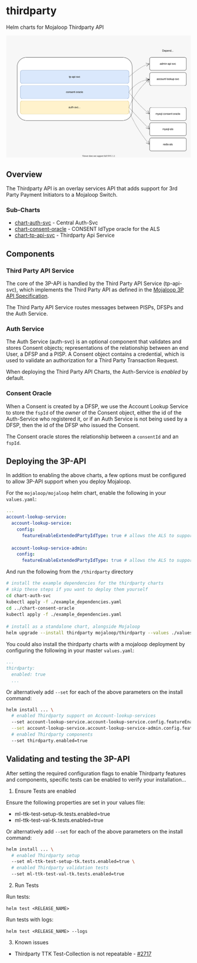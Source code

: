 # thirdparty

Helm charts for Mojaloop Thirdparty API

![](./overview.svg)

## Overview

The Thirdparty API is an overlay services API that adds support for 3rd Party Payment Initiators to a Mojaloop Switch.

### Sub-Charts
- [chart-auth-svc](./chart-auth-svc) - Central Auth-Svc
- [chart-consent-oracle](./chart-consent-oracle) - CONSENT IdType oracle for the ALS
- [chart-tp-api-svc](./chart-tp-api-svc) - Thirdparty Api Service

## Components

### Third Party API Service

The core of the 3P-API is handled by the Third Party API Service (tp-api-svc), which implements the Third Party API as defined in the [Mojaloop 3P API Specification](https://github.com/mojaloop/mojaloop-specification/tree/master/thirdparty-api).

The Third Party API Service routes messages between PISPs, DFSPs and the Auth Service.

### Auth Service

The Auth Service (auth-svc) is an optional component that validates and stores Consent objects; representations of the relationship between an end User, a DFSP and a PISP. A Consent object contains a credential, which is used to validate an authorization for a Third Party Transaction Request.

When deploying the Third Party API Charts, the Auth-Service is _enabled_ by default.

### Consent Oracle

When a Consent is created by a DFSP, we use the Account Lookup Service to store the `fspId` of the _owner_ of the Consent object, either the id of the Auth-Service who registered it, or if an Auth Service is not being used by a DFSP, then the id of the DFSP who issued the Consent.

The Consent oracle stores the relationship between a `consentId` and an `fspId`.

## Deploying the 3P-API

In addition to enabling the above charts, a few options must be configured to allow 3P-API support when you deploy Mojaloop.

For the `mojaloop/mojaloop` helm chart, enable the following in your `values.yaml`:

```yaml
... 
account-lookup-service:
  account-lookup-service:
    config:
      featureEnableExtendedPartyIdType: true # allows the ALS to support newer THIRD_PARTY_LINK PartyIdType

  account-lookup-service-admin:
    config:
      featureEnableExtendedPartyIdType: true # allows the ALS to support newer THIRD_PARTY_LINK PartyIdType
```

And run the following from the `/thirdparty` directory

```bash
# install the example dependencies for the thirdparty charts
# skip these steps if you want to deploy them yourself
cd chart-auth-svc
kubectl apply -f ./example_dependencies.yaml
cd ../chart-consent-oracle
kubectl apply -f ./example_dependencies.yaml

# install as a standalone chart, alongside Mojaloop
helm upgrade --install thirdparty mojaloop/thirdparty --values ./values.yaml
```

You could also install the thirdparty charts _with_ a mojaloop deployment by configuring the following in your master `values.yaml`:

```yaml
...
thirdparty:
  enabled: true
  ...

```

Or alternatively add `--set` for each of the above parameters on the install command:

```bash
helm install ... \
  # enabled Thirdparty support on Account-lookup-services
  --set account-lookup-service.account-lookup-service.config.featureEnableExtendedPartyIdType=true \
  --set account-lookup-service.account-lookup-service-admin.config.featureEnableExtendedPartyIdType=true \
  # enabled Thirdparty components
  --set thirdparty.enabled=true
```

## Validating and testing the 3P-API

After setting the required configuration flags to enable Thirdparty features and components, specific tests can be enabled to verify your installation...

1. Ensure Tests are enabled

Ensure the following properties are set in your values file:

- ml-ttk-test-setup-tk.tests.enabled=true
- ml-ttk-test-val-tk.tests.enabled=true

Or alternatively add `--set` for each of the above parameters on the install command:

```bash
helm install ... \
  # enabled Thirdparty setup
  --set ml-ttk-test-setup-tk.tests.enabled=true \
  # enabled Thirdparty validation tests
  --set ml-ttk-test-val-tk.tests.enabled=true
```

2. Run Tests

Run tests:

`helm test <RELEASE_NAME>`

Run tests with logs:

`helm test <RELEASE_NAME> --logs`

3. Known issues

- Thirdparty TTK Test-Collection is not repeatable - [#2717](https://github.com/mojaloop/project/issues/2717)
